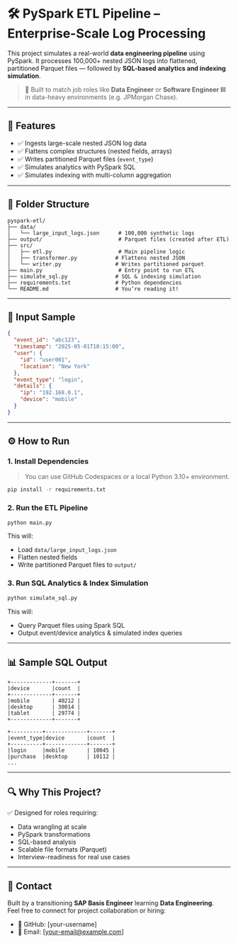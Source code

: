 # 🛠️ PySpark ETL Pipeline – Enterprise-Scale Log Processing

This project simulates a real-world **data engineering pipeline** using PySpark. It processes 100,000+ nested JSON logs into flattened, partitioned Parquet files — followed by **SQL-based analytics and indexing simulation**.

> 📌 Built to match job roles like **Data Engineer** or **Software Engineer III** in data-heavy environments (e.g. JPMorgan Chase).

---

## 🚀 Features

- ✅ Ingests large-scale nested JSON log data
- ✅ Flattens complex structures (nested fields, arrays)
- ✅ Writes partitioned Parquet files (`event_type`)
- ✅ Simulates analytics with PySpark SQL
- ✅ Simulates indexing with multi-column aggregation

---

## 📂 Folder Structure

```
pyspark-etl/
├── data/
│   └── large_input_logs.json      # 100,000 synthetic logs
├── output/                        # Parquet files (created after ETL)
├── src/
│   ├── etl.py                     # Main pipeline logic
│   ├── transformer.py            # Flattens nested JSON
│   └── writer.py                 # Writes partitioned parquet
├── main.py                        # Entry point to run ETL
├── simulate_sql.py               # SQL & indexing simulation
├── requirements.txt              # Python dependencies
└── README.md                     # You’re reading it!
```

---

## 🧪 Input Sample

```json
{
  "event_id": "abc123",
  "timestamp": "2025-05-01T10:15:00",
  "user": {
    "id": "user001",
    "location": "New York"
  },
  "event_type": "login",
  "details": {
    "ip": "192.168.0.1",
    "device": "mobile"
  }
}
```

---

## ⚙️ How to Run

### 1. Install Dependencies

> You can use GitHub Codespaces or a local Python 3.10+ environment.

```bash
pip install -r requirements.txt
```

### 2. Run the ETL Pipeline

```bash
python main.py
```

This will:
- Load `data/large_input_logs.json`
- Flatten nested fields
- Write partitioned Parquet files to `output/`

### 3. Run SQL Analytics & Index Simulation

```bash
python simulate_sql.py
```

This will:
- Query Parquet files using Spark SQL
- Output event/device analytics & simulated index queries

---

## 📊 Sample SQL Output

```text
+-------------+-------+
|device       |count  |
+-------------+-------+
|mobile       | 40212 |
|desktop      | 30014 |
|tablet       | 29774 |
+-------------+-------+

+----------+-------------+-------+
|event_type|device       |count  |
+----------+-------------+-------+
|login     |mobile       | 10045 |
|purchase  |desktop      | 10112 |
...
```

---

## 🔍 Why This Project?

✅ Designed for roles requiring:
- Data wrangling at scale
- PySpark transformations
- SQL-based analysis
- Scalable file formats (Parquet)
- Interview-readiness for real use cases

---

## 📧 Contact

Built by a transitioning **SAP Basis Engineer** learning **Data Engineering**.  
Feel free to connect for project collaboration or hiring:

- 💼 GitHub: [your-username]
- 📧 Email: [your-email@example.com]
